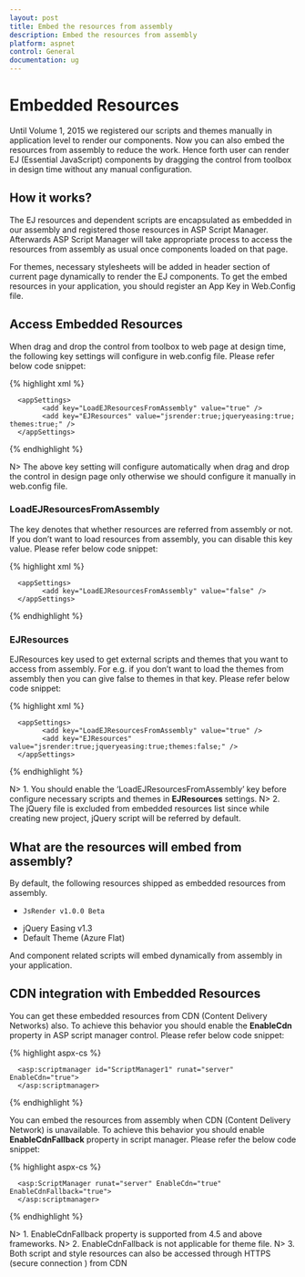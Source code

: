 ```yaml
---
layout: post
title: Embed the resources from assembly 
description: Embed the resources from assembly 
platform: aspnet
control: General
documentation: ug
---
```


# Embedded Resources

Until Volume 1, 2015 we registered our scripts and themes manually in application level to render our components. Now you can also embed the resources from assembly to reduce the work. Hence forth user can render EJ (Essential JavaScript) components by dragging the control from toolbox in design time without any manual configuration. 

## How it works?
The EJ resources and dependent scripts are encapsulated as embedded in our assembly and registered those resources in ASP Script Manager. Afterwards ASP Script Manager will take appropriate process to access the resources from assembly as usual once components loaded on that page. 

For themes, necessary stylesheets will be added in header section of current page dynamically to render the EJ components.  To get the embed resources in your application, you should register an App Key in Web.Config file. 

## Access Embedded Resources
When drag and drop the control from toolbox to web page at design time, the following key settings will configure in web.config file. Please refer below code snippet:

{% highlight xml %}

      <appSettings>
            <add key="LoadEJResourcesFromAssembly" value="true" />
            <add key="EJResources" value="jsrender:true;jqueryeasing:true; themes:true;" />
      </appSettings>

{% endhighlight %}

N> The above key setting will configure automatically when drag and drop the control in design page only otherwise we should configure it manually in web.config file.

### LoadEJResourcesFromAssembly 
The key denotes that whether resources are referred from assembly or not. If you don’t want to load resources from assembly, you can disable this key value. Please refer below code snippet:

{% highlight xml %}

      <appSettings>
            <add key="LoadEJResourcesFromAssembly" value="false" />
      </appSettings>

{% endhighlight %}

### EJResources 
EJResources key used to get external scripts and themes that you want to access from assembly. For e.g. if you don’t want to load the themes from assembly then you can give false to themes in that key. Please refer below code snippet:

{% highlight xml %}

      <appSettings>
            <add key="LoadEJResourcesFromAssembly" value="true" />
            <add key="EJResources" value="jsrender:true;jqueryeasing:true;themes:false;" />
      </appSettings>

{% endhighlight %}

N> 1. You should enable the ‘LoadEJResourcesFromAssembly’ key before configure necessary scripts and themes in **EJResources** settings.
N> 2. The jQuery file is excluded from embedded resources list since while creating new project, jQuery script will be referred by default. 

## What are the resources will embed from assembly?

By default, the following resources shipped as embedded resources from assembly. 

*     JsRender v1.0.0 Beta
*	jQuery Easing v1.3
*	Default Theme (Azure Flat)

And component related scripts will embed dynamically from assembly in your application. 

## CDN integration with Embedded Resources
You can get these embedded resources from CDN (Content Delivery Networks) also. To achieve this behavior you should enable the **EnableCdn** property in ASP script manager control.  Please refer below code snippet:

{% highlight aspx-cs %}

      <asp:scriptmanager id="ScriptManager1" runat="server" EnableCdn="true">
      </asp:scriptmanager>

{% endhighlight %}

You can embed the resources from assembly when CDN (Content Delivery Network) is unavailable. To achieve this behavior you should enable **EnableCdnFallback** property in script manager. Please refer the below code snippet:

{% highlight aspx-cs %}

      <asp:ScriptManager runat="server" EnableCdn="true" EnableCdnFallback="true">
      </asp:scriptmanager>

{% endhighlight %}

N> 1. EnableCdnFallback property is supported from 4.5 and above frameworks.
N> 2. EnableCdnFallback is not applicable for theme file. 
N> 3. Both script and style resources can also be accessed through HTTPS (secure connection ) from CDN 
